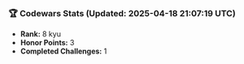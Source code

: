 ### 🏆 Codewars Stats (Updated: 2025-04-18 21:07:19 UTC)

- **Rank:** 8 kyu
- **Honor Points:** 3
- **Completed Challenges:** 1
